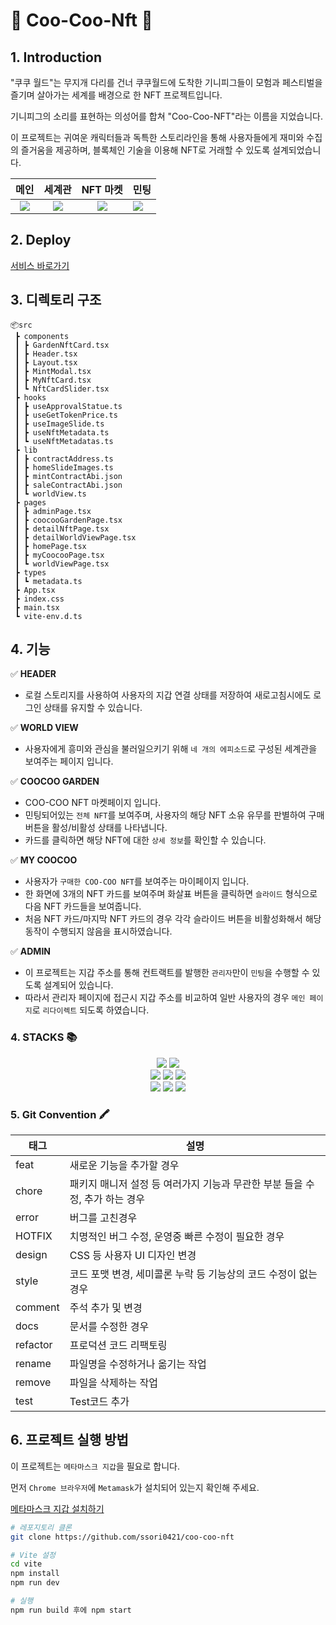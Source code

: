 # 🐹 Coo-Coo-Nft 🐹

## 1. Introduction

"쿠쿠 월드"는 무지개 다리를 건너 쿠쿠월드에 도착한 기니피그들이 모험과 페스티벌을 즐기며 살아가는 세계를 배경으로 한 NFT 프로젝트입니다.

기니피그의 소리를 표현하는 의성어를 합쳐 "Coo-Coo-NFT"라는 이름을 지었습니다.

이 프로젝트는 귀여운 캐릭터들과 독특한 스토리라인을 통해 사용자들에게 재미와 수집의 즐거움을 제공하며, 블록체인 기술을 이용해 NFT로 거래할 수 있도록 설계되었습니다.

|                                                메인                                                |                                               세계관                                               |                                              NFT 마켓                                              | 민팅                                                                                               |
| :------------------------------------------------------------------------------------------------: | :------------------------------------------------------------------------------------------------: | :------------------------------------------------------------------------------------------------: | -------------------------------------------------------------------------------------------------- |
| ![](https://velog.velcdn.com/images/ssori0421/post/95c3f26e-288d-4ad1-bc4d-9fc7dfd308b7/image.png) | ![](https://velog.velcdn.com/images/ssori0421/post/2c7c7fca-9f93-4b79-a495-b58a27d0d939/image.png) | ![](https://velog.velcdn.com/images/ssori0421/post/777cc6d1-532d-4a9f-984c-9c87f887d5ff/image.png) | ![](https://velog.velcdn.com/images/ssori0421/post/ccc89f3f-ed0e-4ddb-a8a8-dd3eaba40b90/image.png) |

## 2. Deploy

[서비스 바로가기](https://coo-coo-nft.vercel.app/)

## 3. 디렉토리 구조

```
📦src
 ┣ components
 ┃ ┣ GardenNftCard.tsx
 ┃ ┣ Header.tsx
 ┃ ┣ Layout.tsx
 ┃ ┣ MintModal.tsx
 ┃ ┣ MyNftCard.tsx
 ┃ ┗ NftCardSlider.tsx
 ┣ hooks
 ┃ ┣ useApprovalStatue.ts
 ┃ ┣ useGetTokenPrice.ts
 ┃ ┣ useImageSlide.ts
 ┃ ┣ useNftMetadata.ts
 ┃ ┗ useNftMetadatas.ts
 ┣ lib
 ┃ ┣ contractAddress.ts
 ┃ ┣ homeSlideImages.ts
 ┃ ┣ mintContractAbi.json
 ┃ ┣ saleContractAbi.json
 ┃ ┗ worldView.ts
 ┣ pages
 ┃ ┣ adminPage.tsx
 ┃ ┣ coocooGardenPage.tsx
 ┃ ┣ detailNftPage.tsx
 ┃ ┣ detailWorldViewPage.tsx
 ┃ ┣ homePage.tsx
 ┃ ┣ myCoocooPage.tsx
 ┃ ┗ worldViewPage.tsx
 ┣ types
 ┃ ┗ metadata.ts
 ┣ App.tsx
 ┣ index.css
 ┣ main.tsx
 ┗ vite-env.d.ts

```

## 4. 기능

✅ **HEADER**

- 로컬 스토리지를 사용하여 사용자의 지갑 연결 상태를 저장하여 새로고침시에도 로그인 상태를 유지할 수 있습니다.

✅ **WORLD VIEW**

- 사용자에게 흥미와 관심을 불러일으키기 위해 `네 개의 에피소드`로 구성된 세계관을 보여주는 페이지 입니다.

✅ **COOCOO GARDEN**

- COO-COO NFT 마켓페이지 입니다.
- 민팅되어있는 `전체 NFT`를 보여주며, 사용자의 해당 NFT 소유 유무를 판별하여 구매 버튼을 활성/비활성 상태를 나타냅니다.
- 카드를 클릭하면 해당 NFT에 대한 `상세 정보`를 확인할 수 있습니다.

✅ **MY COOCOO**

- 사용자가 `구매한 COO-COO NFT`를 보여주는 마이페이지 입니다.
- 한 화면에 3개의 NFT 카드를 보여주며 화살표 버튼을 클릭하면 `슬라이드` 형식으로 다음 NFT 카드들을 보여줍니다.
- 처음 NFT 카드/마지막 NFT 카드의 경우 각각 슬라이드 버튼을 비활성화해서 해당 동작이 수행되지 않음을 표시하였습니다.

✅ **ADMIN**

- 이 프로젝트는 지갑 주소를 통해 컨트랙트를 발행한 `관리자`만이 `민팅`을 수행할 수 있도록 설계되어 있습니다.
- 따라서 관리자 페이지에 접근시 지갑 주소를 비교하여 일반 사용자의 경우 `메인 페이지`로 `리다이렉트` 되도록 하였습니다.

### 4. STACKS 📚

<div align=center> 
 <img src="https://img.shields.io/badge/JAVASCRIPT-F7DF1E?style=for-the-badge&logo=JAVASCRIPT&logoColor=black">
<img src="https://img.shields.io/badge/react-61DAFB?style=for-the-badge&logo=react&logoColor=black"> 
 </br>
  <img src="https://img.shields.io/badge/TYPESCRIPT-3178C6?style=for-the-badge&logo=TYPESCRIPT&logoColor=black">
    <img src="https://img.shields.io/badge/SOLIDITY-CC4699?style=for-the-badge&logo=ZUSTAND&logoColor=black">
      <img src="https://img.shields.io/badge/AXIOS-5A29E4?style=for-the-badge&logo=AXIOS&logoColor=black">
  </br>
  <img src="https://img.shields.io/badge/CHAKRA UI-CC6699?style=for-the-badge&logo=SCSS&logoColor=black">
  <img src="https://img.shields.io/badge/REACT ROUTER DOM-47A248?style=for-the-badge&logo=MONGODB&logoColor=black">
    <img src="https://img.shields.io/badge/ETHERS-2088FF?style=for-the-badge&logo=GITHUB ACTIONS&logoColor=black">
  </br>
</div>

### 5. Git Convention 🖍️

| 태그     | 설명                                                                        |
| -------- | --------------------------------------------------------------------------- |
| feat     | 새로운 기능을 추가할 경우                                                   |
| chore    | 패키지 매니저 설정 등 여러가지 기능과 무관한 부분 들을 수정, 추가 하는 경우 |
| error    | 버그를 고친경우                                                             |
| HOTFIX   | 치명적인 버그 수정, 운영중 빠른 수정이 필요한 경우                          |
| design   | CSS 등 사용자 UI 디자인 변경                                                |
| style    | 코드 포맷 변경, 세미콜론 누락 등 기능상의 코드 수정이 없는 경우             |
| comment  | 주석 추가 및 변경                                                           |
| docs     | 문서를 수정한 경우                                                          |
| refactor | 프로덕션 코드 리팩토링                                                      |
| rename   | 파일명을 수정하거나 옮기는 작업                                             |
| remove   | 파일을 삭제하는 작업                                                        |
| test     | Test코드 추가                                                               |

## 6. 프로젝트 실행 방법

이 프로젝트는 `메타마스크 지갑`을 필요로 합니다.

먼저 `Chrome 브라우저`에 `Metamask`가 설치되어 있는지 확인해 주세요.

[메타마스크 지갑 설치하기](https://metamask.io/download/)

```bash
# 레포지토리 클론
git clone https://github.com/ssori0421/coo-coo-nft

# Vite 설정
cd vite
npm install
npm run dev

# 실행
npm run build 후에 npm start
```
